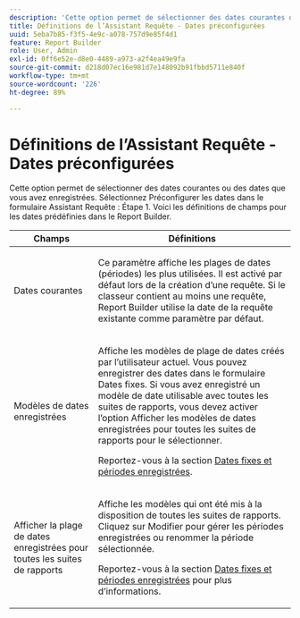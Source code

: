 ```yaml
---
description: 'Cette option permet de sélectionner des dates courantes ou des dates que vous avez enregistrées. Sélectionnez Préconfigurer les dates dans le formulaire Assistant Requête : Étape 1. Voici les définitions de champs pour les dates prédéfinies dans le Report Builder.'
title: Définitions de l’Assistant Requête - Dates préconfigurées
uuid: 5eba7b85-f3f5-4e9c-a078-757d9e85f4d1
feature: Report Builder
role: User, Admin
exl-id: 0ff6e52e-d8e0-4489-a973-a2f4ea49e9fa
source-git-commit: d218d07ec16e981d7e148092b91fbbd5711e840f
workflow-type: tm+mt
source-wordcount: '226'
ht-degree: 89%

---
```


# Définitions de l’Assistant Requête - Dates préconfigurées

Cette option permet de sélectionner des dates courantes ou des dates que vous avez enregistrées. Sélectionnez Préconfigurer les dates dans le formulaire Assistant Requête : Étape 1. Voici les définitions de champs pour les dates prédéfinies dans le Report Builder.

<table id="table_620F3BD3FD1B4C85A0319107EC03D54F"> 
 <thead> 
  <tr> 
   <th colname="col1" class="entry"> Champs </th> 
   <th colname="col2" class="entry"> Définitions </th> 
  </tr> 
 </thead>
 <tbody> 
  <tr> 
   <td colname="col1"> <p>Dates courantes </p> </td> 
   <td colname="col2"> <p>Ce paramètre affiche les plages de dates (périodes) les plus utilisées. Il est activé par défaut lors de la création d’une requête. Si le classeur contient au moins une requête, Report Builder utilise la date de la requête existante comme paramètre par défaut. </p> </td> 
  </tr> 
  <tr> 
   <td colname="col1"> <p> Modèles de dates enregistrées </p> </td> 
   <td colname="col2"> <p>Affiche les modèles de plage de dates créés par l’utilisateur actuel. Vous pouvez enregistrer des dates dans le formulaire <span class="wintitle">Dates fixes</span>. Si vous avez enregistré un modèle de date utilisable avec toutes les suites de rapports, vous devez activer l’option <span class="wintitle">Afficher les modèles de dates enregistrées pour toutes les suites de rapports</span> pour le sélectionner. </p> <p>Reportez-vous à la section <a href="/help/analyze/report-builder/data-requests/configuring-report-dates/t-fixed-dates-and-saved-date-ranges.md"   >Dates fixes et périodes enregistrées</a>. </p> </td> 
  </tr> 
  <tr> 
   <td colname="col1"> <p>Afficher la plage de dates enregistrées pour toutes les suites de rapports </p> </td> 
   <td colname="col2"> <p> Affiche les modèles qui ont été mis à la disposition de toutes les suites de rapports. Cliquez sur <span class="wintitle">Modifier</span> pour gérer les périodes enregistrées ou renommer la période sélectionnée. </p> <p>Reportez-vous à la section <a href="/help/analyze/report-builder/data-requests/configuring-report-dates/t-fixed-dates-and-saved-date-ranges.md"   >Dates fixes et périodes enregistrées</a> pour plus d’informations. </p> </td> 
  </tr> 
 </tbody> 
</table>
